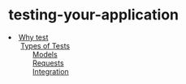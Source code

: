 # testing-your-application

 <li><a href='/en/testing-your-application/why'>Why test</a><ul style='list-style: none;'><li><a href='/en/testing-your-application/why#types_of_tests'>Types of Tests</a><ul style='list-style: none;'><li><a href='/en/testing-your-application/why#models'>Models</a></li><li><a href='/en/testing-your-application/why#requests'>Requests</a></li><li><a href='/en/testing-your-application/why#integration'>Integration</a></li></ul></li></ul></li> 